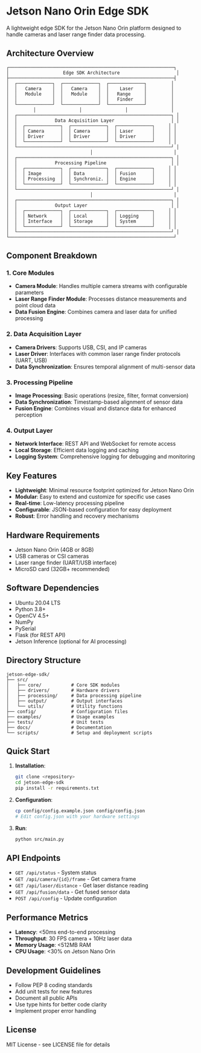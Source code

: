 # Jetson Nano Orin Edge SDK

A lightweight edge SDK for the Jetson Nano Orin platform designed to handle cameras and laser range finder data processing.

## Architecture Overview

```
┌─────────────────────────────────────────────────────────────┐
│                    Edge SDK Architecture                     │
├─────────────────────────────────────────────────────────────┤
│  ┌─────────────┐  ┌─────────────┐  ┌─────────────┐         │
│  │   Camera    │  │   Camera    │  │    Laser    │         │
│  │   Module    │  │   Module    │  │   Range     │         │
│  │             │  │             │  │   Finder    │         │
│  └─────────────┘  └─────────────┘  └─────────────┘         │
│         │                │                │                │
│  ┌─────────────────────────────────────────────────────────┐ │
│  │              Data Acquisition Layer                     │ │
│  │  ┌─────────────┐  ┌─────────────┐  ┌─────────────┐     │ │
│  │  │ Camera      │  │ Camera      │  │ Laser       │     │ │
│  │  │ Driver      │  │ Driver      │  │ Driver      │     │ │
│  │  └─────────────┘  └─────────────┘  └─────────────┘     │ │
│  └─────────────────────────────────────────────────────────┘ │
│                              │                              │
│  ┌─────────────────────────────────────────────────────────┐ │
│  │              Processing Pipeline                        │ │
│  │  ┌─────────────┐  ┌─────────────┐  ┌─────────────┐     │ │
│  │  │ Image       │  │ Data        │  │ Fusion      │     │ │
│  │  │ Processing  │  │ Synchroniz. │  │ Engine      │     │ │
│  │  └─────────────┘  └─────────────┘  └─────────────┘     │ │
│  └─────────────────────────────────────────────────────────┘ │
│                              │                              │
│  ┌─────────────────────────────────────────────────────────┐ │
│  │              Output Layer                               │ │
│  │  ┌─────────────┐  ┌─────────────┐  ┌─────────────┐     │ │
│  │  │ Network     │  │ Local       │  │ Logging     │     │ │
│  │  │ Interface   │  │ Storage     │  │ System      │     │ │
│  │  └─────────────┘  └─────────────┘  └─────────────┘     │ │
│  └─────────────────────────────────────────────────────────┘ │
└─────────────────────────────────────────────────────────────┘
```

## Component Breakdown

### 1. Core Modules
- **Camera Module**: Handles multiple camera streams with configurable parameters
- **Laser Range Finder Module**: Processes distance measurements and point cloud data
- **Data Fusion Engine**: Combines camera and laser data for unified processing

### 2. Data Acquisition Layer
- **Camera Drivers**: Supports USB, CSI, and IP cameras
- **Laser Driver**: Interfaces with common laser range finder protocols (UART, USB)
- **Data Synchronization**: Ensures temporal alignment of multi-sensor data

### 3. Processing Pipeline
- **Image Processing**: Basic operations (resize, filter, format conversion)
- **Data Synchronization**: Timestamp-based alignment of sensor data
- **Fusion Engine**: Combines visual and distance data for enhanced perception

### 4. Output Layer
- **Network Interface**: REST API and WebSocket for remote access
- **Local Storage**: Efficient data logging and caching
- **Logging System**: Comprehensive logging for debugging and monitoring

## Key Features

- **Lightweight**: Minimal resource footprint optimized for Jetson Nano Orin
- **Modular**: Easy to extend and customize for specific use cases
- **Real-time**: Low-latency processing pipeline
- **Configurable**: JSON-based configuration for easy deployment
- **Robust**: Error handling and recovery mechanisms

## Hardware Requirements

- Jetson Nano Orin (4GB or 8GB)
- USB cameras or CSI cameras
- Laser range finder (UART/USB interface)
- MicroSD card (32GB+ recommended)

## Software Dependencies

- Ubuntu 20.04 LTS
- Python 3.8+
- OpenCV 4.5+
- NumPy
- PySerial
- Flask (for REST API)
- Jetson Inference (optional for AI processing)

## Directory Structure

```
jetson-edge-sdk/
├── src/
│   ├── core/           # Core SDK modules
│   ├── drivers/        # Hardware drivers
│   ├── processing/     # Data processing pipeline
│   ├── output/         # Output interfaces
│   └── utils/          # Utility functions
├── config/             # Configuration files
├── examples/           # Usage examples
├── tests/              # Unit tests
├── docs/               # Documentation
└── scripts/            # Setup and deployment scripts
```

## Quick Start

1. **Installation**:
   ```bash
   git clone <repository>
   cd jetson-edge-sdk
   pip install -r requirements.txt
   ```

2. **Configuration**:
   ```bash
   cp config/config.example.json config/config.json
   # Edit config.json with your hardware settings
   ```

3. **Run**:
   ```bash
   python src/main.py
   ```

## API Endpoints

- `GET /api/status` - System status
- `GET /api/camera/{id}/frame` - Get camera frame
- `GET /api/laser/distance` - Get laser distance reading
- `GET /api/fusion/data` - Get fused sensor data
- `POST /api/config` - Update configuration

## Performance Metrics

- **Latency**: <50ms end-to-end processing
- **Throughput**: 30 FPS camera + 10Hz laser data
- **Memory Usage**: <512MB RAM
- **CPU Usage**: <30% on Jetson Nano Orin

## Development Guidelines

- Follow PEP 8 coding standards
- Add unit tests for new features
- Document all public APIs
- Use type hints for better code clarity
- Implement proper error handling

## License

MIT License - see LICENSE file for details